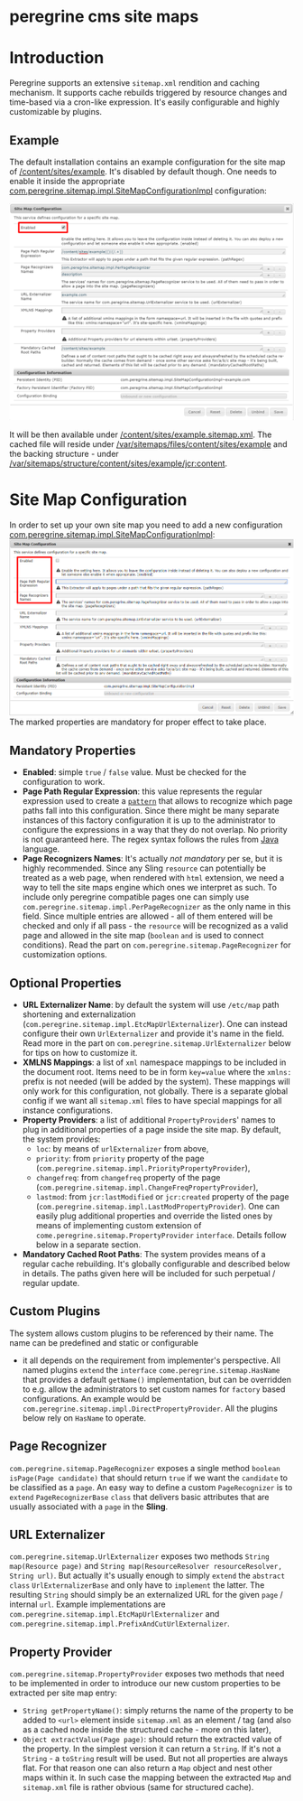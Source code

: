 peregrine cms site maps
========================================================================================================================

# Introduction

Peregrine supports an extensive `sitemap.xml` rendition and caching mechanism. It supports cache rebuilds triggered by
resource changes and time-based via a cron-like expression. It's easily configurable and highly customizable by plugins. 

## Example

The default installation contains
an example configuration for the site map of [/content/sites/example](http://localhost:8080/content/sites/example.html).
It's disabled by default though. One needs to enable it inside the appropriate
[com.peregrine.sitemap.impl.SiteMapConfigurationImpl](http://localhost:4502/system/console/configMgr/com.peregrine.sitemap.impl.SiteMapConfigurationImpl~example.com)
configuration:

![com.peregrine.sitemap.impl.SiteMapConfigurationImpl~example.com](site-map-configuration-example.com.png)

It will be then available under [/content/sites/example.sitemap.xml](http://localhost:8080/content/sites/example.sitemap.xml).
The cached file will reside under [/var/sitemaps/files/content/sites/example](http://localhost:8080/bin/browser.html/var/sitemaps/files/content/sites/example)
and the backing structure - under [/var/sitemaps/structure/content/sites/example/jcr:content](http://localhost:8080/bin/browser.html/var/sitemaps/structure/content/sites/example/jcr%3Acontent).

# Site Map Configuration

In order to set up your own site map you need to add a new configuration [com.peregrine.sitemap.impl.SiteMapConfigurationImpl](http://localhost:8080/system/console/configMgr/com.peregrine.sitemap.impl.SiteMapConfigurationImpl):
![com.peregrine.sitemap.impl.SiteMapConfigurationImpl](site-map-configuration-empty.png)
The marked properties are mandatory for proper effect to take place.

## Mandatory Properties

- **Enabled**: simple `true` / `false` value. Must be checked for the configuration to work.
- **Page Path Regular Expression**: this value represents the regular expression used to create a [`pattern`](https://docs.oracle.com/javase/8/docs/api/java/util/regex/Pattern.html)
that allows to recognize which page paths fall into this configuration. Since there might be many separate instances of
this factory configuration it is up to the administrator to configure the expressions in a way that they do not overlap.
No priority is not guaranteed here. The regex syntax follows the rules from [Java](https://docs.oracle.com/javase/8/docs/api/java/util/regex/Pattern.html)
language.
- **Page Recognizers Names**: It's actually *not mandatory* per se, but it is highly recommended. Since any Sling
`resource` can potentially be treated as a web page, when rendered with `html` extension, we need a way to tell the
site maps engine which ones we interpret as such. To include only peregrine compatible pages one can simply use
`com.peregrine.sitemap.impl.PerPageRecognizer` as the only name in this field. Since multiple entries are allowed - all
of them entered will be checked and only if all pass - the `resource` will be recognized as a valid page and allowed in
the site map (`boolean` `and` is used to connect conditions). Read the part on `com.peregrine.sitemap.PageRecognizer`
for customization options.

## Optional Properties

- **URL Externalizer Name**: by default the system will use `/etc/map` path shortening and externalization
(`com.peregrine.sitemap.impl.EtcMapUrlExternalizer`). One can instead configure their own `UrlExternalizer` and provide
it's name in the field. Read more in the part on `com.peregrine.sitemap.UrlExternalizer` below for tips on how to
customize it.
- **XMLNS Mappings**: a list of `xml` namespace mappings to be included in the document root. Items need to be in form
`key=value` where the `xmlns:` prefix is not needed (will be added by the system). These mappings will only work for
this configuration, not globally. There is a separate global config if we want all `sitemap.xml` files to have special
mappings for all instance configurations.
- **Property Providers**: a list of additional `PropertyProvider`s' names to plug in additional properties of a page
inside the site map. By default, the system provides:
    - `loc`: by means of `urlExternalizer` from above,
    - `priority`: from `priority` property of the page (`com.peregrine.sitemap.impl.PriorityPropertyProvider`),
    - `changefreq`: from `changefreq` property of the page (`com.peregrine.sitemap.impl.ChangeFreqPropertyProvider`),
    - `lastmod`: from `jcr:lastModified` or `jcr:created` property of the page
    (`com.peregrine.sitemap.impl.LastModPropertyProvider`).
One can easily plug additional properties and override the listed ones by means of implementing custom extension of
`come.peregrine.sitemap.PropertyProvider` `interface`. Details follow below in a separate section.
- **Mandatory Cached Root Paths**: The system provides means of a regular cache rebuilding. It's globally configurable
and described below in details. The paths given here will be included for such perpetual / regular update.

## Custom Plugins

The system allows custom plugins to be referenced by their name. The name can be predefined and static or configurable
- it all depends on the requirement from implementer's perspective. All named plugins `extend` the `interface`
`come.peregrine.sitemap.HasName` that provides a default `getName()` implementation, but can be overridden to e.g. allow
the administrators to set custom names for `factory` based configurations. An example would be
`com.peregrine.sitemap.impl.DirectPropertyProvider`. All the plugins below rely on `HasName` to operate.

## Page Recognizer

`com.peregrine.sitemap.PageRecognizer` exposes a single method `boolean isPage(Page candidate)` that should return `true`
if we want the `candidate` to be classified as a `page`. An easy way to define a custom `PageRecognizer` is to `extend`
`PageRecognizerBase` `class` that delivers basic attributes that are usually associated with a `page` in the **Sling**.

## URL Externalizer

`com.peregrine.sitemap.UrlExternalizer` exposes two methods `String map(Resource page)` and
`String map(ResourceResolver resourceResolver, String url)`. But actually it's usually enough to simply `extend`
the `abstract` `class` `UrlExternalizerBase` and only have to `implement` the latter. The resulting `String` should
simply be an externalized URL for the given `page` / internal `url`. Example implementations are
`com.peregrine.sitemap.impl.EtcMapUrlExternalizer` and `com.peregrine.sitemap.impl.PrefixAndCutUrlExternalizer`.

## Property Provider

`com.peregrine.sitemap.PropertyProvider` exposes two methods that need to be implemented in order to introduce our new
custom properties to be extracted per site map entry:
- `String getPropertyName()`: simply returns the name of the property to be added to `<url>` element inside `sitemap.xml`
as an element / tag (and also as a cached node inside the structured cache - more on this later),
- `Object extractValue(Page page)`: should return the extracted value of the property. In the simplest version it can
return a `String`. If it's not a `String` - a `toString` result will be used. But not all properties are always flat.
For that reason one can also return a `Map` object and nest other maps within it. In such case the mapping between the
extracted `Map` and `sitemap.xml` file is rather obvious (same for structured cache).

